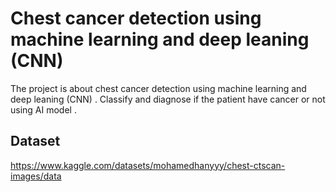 # Chest cancer detection using machine learning and deep leaning (CNN)
The project is about chest cancer detection using machine learning and deep leaning (CNN) .
Classify and diagnose if the patient have cancer or not using AI model .
## Dataset
https://www.kaggle.com/datasets/mohamedhanyyy/chest-ctscan-images/data
